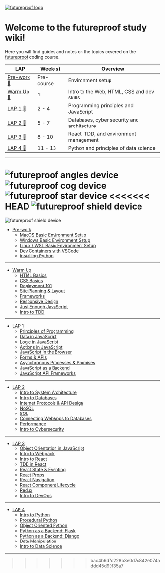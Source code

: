 [![futureproof logo](https://futureproof-public-documents.s3.eu-west-2.amazonaws.com/brand-assets/logo.png)](https://getfutureproof.co.uk/)
# Welcome to the futureproof study wiki!
Here you will find guides and notes on the topics covered on the [futureproof](https://getfutureproof.co.uk/) coding course.

LAP | Week(s) | Overview | 
---- | ------ | ------- |
[Pre-work 🔗 ](https://github.com/getfutureproof/fp_guides_wiki/wiki/Pre-work) | Pre-course | Environment setup
[Warm Up 🔗 ](https://github.com/getfutureproof/fp_guides_wiki/wiki/Warm-Up-Week) | 1 | Intro to the Web, HTML, CSS and dev skills
[LAP 1 🔗 ](https://github.com/getfutureproof/fp_guides_wiki/wiki/LAP-1) | 2 - 4 | Programming principles and JavaScript
[LAP 2 🔗 ](https://github.com/getfutureproof/fp_guides_wiki/wiki/LAP-2) | 5 - 7 | Databases, cyber security and architecture
[LAP 3 🔗 ](https://github.com/getfutureproof/fp_guides_wiki/wiki/LAP-3) | 8 - 10 | React, TDD, and environment management
[LAP 4 🔗 ](https://github.com/getfutureproof/fp_guides_wiki/wiki/LAP-4) | 11 - 13 | Python and principles of data science


***
![futureproof angles device](https://futureproof-public-documents.s3.eu-west-2.amazonaws.com/brand-assets/shapes/angles-violet-50.png)
![futureproof cog device](https://futureproof-public-documents.s3.eu-west-2.amazonaws.com/brand-assets/shapes/cog-lime-50.png)
![futureproof star device](https://futureproof-public-documents.s3.eu-west-2.amazonaws.com/brand-assets/shapes/star-coral-50.png)
<<<<<<< HEAD
![futureproof shield device](https://futureproof-public-documents.s3.eu-west-2.amazonaws.com/brand-assets/shapes/shield-lemon-50.png) 
=======
![futureproof shield device](https://futureproof-public-documents.s3.eu-west-2.amazonaws.com/brand-assets/shapes/shield-lemon-50.png)

* [Pre-work](https://github.com/getfutureproof/fp_guides_wiki/wiki/Pre-work)
    + [MacOS Basic Environment Setup](https://github.com/getfutureproof/fp_guides_wiki/wiki/MacOS-Setup)
    + [Windows Basic Environment Setup](https://github.com/getfutureproof/fp_guides_wiki/wiki/Windows-Setup)
    + [Linux / WSL Basic Environment Setup](https://github.com/getfutureproof/fp_guides_wiki/wiki/Linux-and-WSL-Setup)
    + [Dev Containers with VSCode](https://github.com/getfutureproof/fp_guides_wiki/wiki/Setting-up-Containers-with-VS-Code)
    + [Installing Python](https://github.com/getfutureproof/fp_guides_wiki/wiki/Installing-Python)

***

* [Warm Up](https://github.com/getfutureproof/fp_guides_wiki/wiki/Warm-Up-Week)
    + [HTML Basics](https://github.com/getfutureproof/fp_guides_wiki/wiki/HTML-Basics)
    + [CSS Basics](https://github.com/getfutureproof/fp_guides_wiki/wiki/CSS-Basics)
    + [Deployment 101](https://github.com/getfutureproof/fp_guides_wiki/wiki/Deploy-101)
    + [Site Planning & Layout](https://github.com/getfutureproof/fp_guides_wiki/wiki/Site-Planning-and-Layout)
    + [Frameworks](https://github.com/getfutureproof/fp_guides_wiki/wiki/Frameworks)
    + [Responsive Design](https://github.com/getfutureproof/fp_guides_wiki/wiki/Responsive-Design)
    + [Just Enough JavaScript](https://github.com/getfutureproof/fp_guides_wiki/wiki/Just-Enough-JavaScript)
    + [Intro to TDD](https://github.com/getfutureproof/fp_guides_wiki/wiki/Intro-to-TDD)

***

* [LAP 1](https://github.com/getfutureproof/fp_guides_wiki/wiki/LAP-1)
    + [Principles of Programming](https://github.com/getfutureproof/fp_guides_wiki/wiki/Principles-of-Programming)
    + [Data in JavaScript](https://github.com/getfutureproof/fp_guides_wiki/wiki/Data-in-JavaScript)
    + [Logic in JavaScript](https://github.com/getfutureproof/fp_guides_wiki/wiki/Logic-in-JavaScript)
    + [Actions in JavaScript](https://github.com/getfutureproof/fp_guides_wiki/wiki/Actions-in-JavaScript)
    + [JavaScript in the Browser](https://github.com/getfutureproof/fp_guides_wiki/wiki/JavaScript-in-the-Browser)
    + [Forms & APIs](https://github.com/getfutureproof/fp_guides_wiki/wiki/Forms-and-APIs)
    + [Asynchronous Processes & Promises](https://github.com/getfutureproof/fp_guides_wiki/wiki/Asynchronous-Processes-and-Promises)
    + [JavaScript as a Backend](https://github.com/getfutureproof/fp_guides_wiki/wiki/JavaScript-as-a-Backend)
    + [JavaScript API Frameworks](https://github.com/getfutureproof/fp_guides_wiki/wiki/JavaScript-API-Frameworks)

***

* [LAP 2](https://github.com/getfutureproof/fp_guides_wiki/wiki/LAP-2)
    + [Intro to System Architecture](https://github.com/getfutureproof/fp_guides_wiki/wiki/Intro-to-System-Architecture)
    + [Intro to Databases](https://github.com/getfutureproof/fp_guides_wiki/wiki/Intro-to-Databases)
    + [Internet Protocols & API Design](https://github.com/getfutureproof/fp_guides_wiki/wiki/Internet-Protocols-&-API-Design)
    + [NoSQL](https://github.com/getfutureproof/fp_guides_wiki/wiki/NoSQL)
    + [SQL](https://github.com/getfutureproof/fp_guides_wiki/wiki/SQL)
    + [Connecting WebApps to Databases](https://github.com/getfutureproof/fp_guides_wiki/wiki/Connecting-Webapps-to-Databases)
    + [Performance](https://github.com/getfutureproof/fp_guides_wiki/wiki/Performance)
    + [Intro to Cybersecurity](https://github.com/getfutureproof/fp_guides_wiki/wiki/Intro-to-Cybersecurity)

***

* [LAP 3](https://github.com/getfutureproof/fp_guides_wiki/wiki/LAP-3)
    + [Object Orientation in JavaScript](https://github.com/getfutureproof/fp_guides_wiki/wiki/Object-Orientation-in-JavaScript)
    + [Intro to Webpack](https://github.com/getfutureproof/fp_guides_wiki/wiki/Intro-to-Webpack)
    * [Intro to React](https://github.com/getfutureproof/fp_guides_wiki/wiki/Intro-to-React)
    * [TDD in React](https://github.com/getfutureproof/fp_guides_wiki/wiki/TDD-in-React)
    * [React State & Eventing](https://github.com/getfutureproof/fp_guides_wiki/wiki/React-State-and-Eventing)
    * [React Props](https://github.com/getfutureproof/fp_guides_wiki/wiki/React-Props)
    * [React Navigation](https://github.com/getfutureproof/fp_guides_wiki/wiki/React-Navigation)
    * [React Component Lifecycle](https://github.com/getfutureproof/fp_guides_wiki/wiki/React-Component-Lifecycle-Methods)
    * [Redux](https://github.com/getfutureproof/fp_guides_wiki/wiki/Redux)
    * [Intro to DevOps](https://github.com/getfutureproof/fp_guides_wiki/wiki/Intro-to-DevOps)

***

* [LAP 4](https://github.com/getfutureproof/fp_guides_wiki/wiki/LAP-4)
    + [Intro to Python](https://github.com/getfutureproof/fp_guides_wiki/wiki/Intro-to-Python)
    + [Procedural Python](https://github.com/getfutureproof/fp_guides_wiki/wiki/Procedural-Python)
    + [Object Oriented Python](https://github.com/getfutureproof/fp_guides_wiki/wiki/OO-Python)
    + [Python as a Backend: Flask](https://github.com/getfutureproof/fp_guides_wiki/wiki/Flask)
    + [Python as a Backend: Django](https://github.com/getfutureproof/fp_guides_wiki/wiki/Django)
    + [Data Manipulation](https://github.com/getfutureproof/fp_guides_wiki/wiki/Data-Manipulation)
    + [Intro to Data Science](https://github.com/getfutureproof/fp_guides_wiki/wiki/Intro-to-Data-Science)

***
>>>>>>> bac4b6d7c228b3e0d7c842e074addd45d99f35a7
